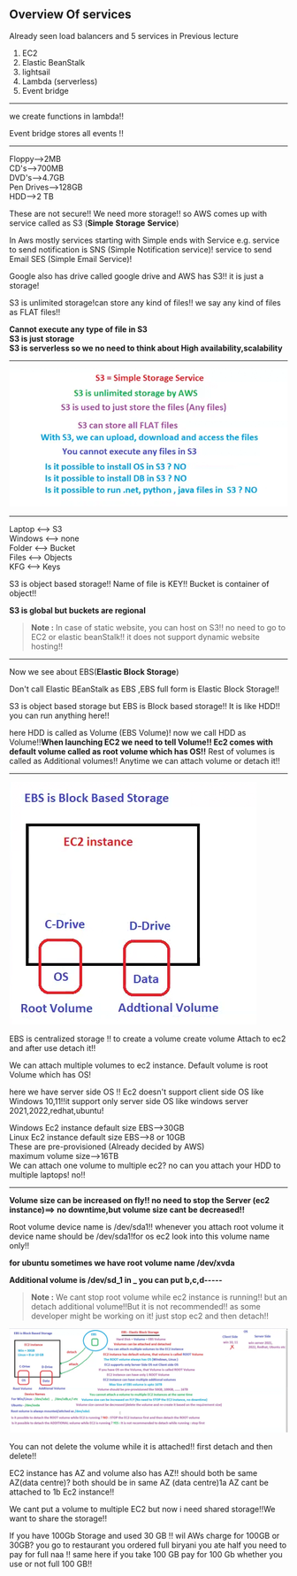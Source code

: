 ## Overview Of services

Already seen load balancers and 5 services in Previous lecture

1. EC2
2. Elastic BeanStalk
3. lightsail
4. Lambda (serverless)
5. Event bridge
***
we create functions in lambda!!

Event bridge stores all events !!
***
Floppy-->2MB<br>
CD's-->700MB<br>
DVD's-->4.7GB <br>
Pen Drives-->128GB <br>
HDD-->2 TB<br>

These are not secure!! We need more storage!! so AWS comes up with service called as S3 (**Simple** **Storage** **Service**)

In Aws mostly services starting with Simple ends with Service e.g. service to send notification is SNS (Simple Notification service)! service to send Email SES (Simple Email Service)!

Google also has drive called google drive and AWS has S3!!
it is just a storage!

S3 is unlimited storage!can store  any kind of files!!
we say any kind of files as FLAT files!!

__Cannot execute any type of file in S3__<br>
__S3 is just storage__<br>
__S3 is serverless so we no need to think about High availability,scalability__
***
![alt text](image.png)
 
***
 Laptop <--> S3<br>
 Windows <--> none <br>
 Folder <--> Bucket<br>
 Files <--> Objects<br>
 KFG <--> Keys<br>

 S3 is object based storage!! Name of file is KEY!! Bucket is container of object!!

 __S3 is global but buckets are regional__

> **Note :** 
In case of static website, you can host on S3!! no need to go to EC2 or elastic beanStalk!! it does not support dynamic website hosting!!
 
 ***
 Now we see about EBS(__Elastic Block Storage__)

 Don't call Elastic BEanStalk as EBS ,EBS  full form is Elastic Block Storage!!

 S3 is object based storage but EBS is Block based storage!!
  It is like HDD!! you can run anything here!!

  here HDD is called as Volume (EBS Volume)! now we call HDD as Volume!!__When launching EC2 we need to tell Volume!! Ec2 comes with default volume called as root volume which has OS!!__ Rest of volumes is called as Additional volumes!! Anytime we can attach volume or detach it!!
  ***

![alt text](image-1.png)

EBS is centralized storage !! to create a volume create volume Attach to ec2 and after use detach it!!

We can attach multiple volumes to ec2 instance. Default volume is root Volume which has OS!

here we have server side OS !! Ec2 doesn't support client side OS like Windows 10,11!!it support only server side OS like windows server 2021,2022,redhat,ubuntu!

Windows Ec2 instance default size EBS-->30GB<br>
Linux Ec2 instance default size EBS-->8 or 10GB<br>
These are pre-provisioned (Already decided by AWS)<br>
maximum volume size-->16TB<br>
We can attach one volume to multiple ec2? no can you attach your HDD to multiple laptops! no!!
***
__Volume size can be increased on fly!! no need to stop the Server (ec2 instance)==> no downtime,but volume size cant be decreased!!__

Root volume device name is /dev/sda1!! whenever you attach root volume it device name should be /dev/sda1!for os ec2 look into this volume name only!!

__for ubuntu sometimes we have root volume name /dev/xvda__

__Additional volume is /dev/sd_1 in _ you can put b,c,d-----__

> **Note :**
We cant stop root volume while ec2 instance is running!! but an detach additional volume!!But it is not recommended!! as some developer might be working on it! just stop ec2 and then detach!!

![short notes](image-2.png)

You can not delete the volume while it is attached!! first detach and then delete!! 

EC2 instance has AZ and volume also has AZ!! should both be same AZ(data centre)? both should be in same AZ (data centre)1a AZ cant be attached to 1b Ec2 instance!!   

We cant put a volume to multiple EC2 but now i need shared storage!!We want to share the storage!!

If you have 100Gb Storage and used 30 GB !! wil AWs charge for 100GB or 30GB? you go to restaurant you ordered full biryani you ate half you need to pay for full naa !! same here if you take 100 GB pay for 100 Gb whether you use or not full 100 GB!!
